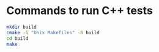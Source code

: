 # Commands to run C++ tests

```bash
mkdir build
cmake -G "Unix Makefiles" -B build
cd build
make
```
